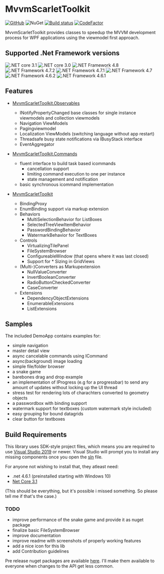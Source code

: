 # MvvmScarletToolkit

[![GitHub](https://img.shields.io/github/license/mashape/apistatus.svg)](https://github.com/Insire/Maple/blob/master/license.md)
![NuGet](https://img.shields.io/nuget/v/:MvvmScarletToolkit.svg)
[![Build status](https://dev.azure.com/SoftThorn/MvvmScarletToolkit/_apis/build/status/MvvmScarletToolkit-CI)](https://dev.azure.com/SoftThorn/MvvmScarletToolkit/_build/latest?definitionId=1)
[![CodeFactor](https://www.codefactor.io/repository/github/insire/mvvmscarlettoolkit/badge)](https://www.codefactor.io/repository/github/insire/mvvmscarlettoolkit)

MvvmScarletToolkit provides classes to speedup the MVVM development process for WPF applications using the viewmodel first approach.

## Supported .Net Framework versions

![.NET core 3.1](https://img.shields.io/badge/.NET-core31-blue.svg) ![.NET core 3.0](https://img.shields.io/badge/.NET-core3-blue.svg) ![.NET Framework 4.8](https://img.shields.io/badge/.NET-4.8-brightgreen.svg) ![.NET Framework 4.7.2](https://img.shields.io/badge/.NET-4.7.2-brightgreen.svg) ![.NET Framework 4.7.1](https://img.shields.io/badge/.NET-4.7.1-brightgreen.svg) ![.NET Framework 4.7](https://img.shields.io/badge/.NET-4.7-green.svg) ![.NET Framework 4.6.2](https://img.shields.io/badge/.NET-4.6.2-yellow.svg) ![.NET Framework 4.6.1](https://img.shields.io/badge/.NET-4.6.1-lightgrey.svg)

## Features

- [MvvmScarletToolkit.Observables](MvvmScarletToolkit.Observables/readme.md)

  - INotifyPropertyChanged base classes for single instance viewmodels and collection viewmodels
  - Navigation ViewModels
  - Pagingviewmodel
  - Localization ViewModels (switching language without app restart)
  - Threadsafe busy state notifications via IBusyStack interface
  - EventAggregator

- [MvvmScarletToolkit.Commands](MvvmScarletToolkit.Commands/readme.md)

  - fluent interface to build task based icommands
    - cancellation support
    - limiting command execution to one per instance
    - state management and notification
  - basic synchronous icommand implementation

- [MvvmScarletToolkit](MvvmScarletToolkit/readme.md)

  - BindingProxy
  - EnumBinding support via markup extension
  - Behaviors
    - MultiSelectionBehavior for ListBoxes
    - SelectedTreeViewItemBehavior
    - PasswordBindingBehavior
    - WatermarkBehavior for TextBoxes
  - Controls
    - VirtualizingTilePanel
    - FileSystemBrowser
    - ConfigureableWindow (that opens where it was last closed)
    - Support for * Sizing in GridViews
  - (Multi-)Converters as Markupextension
    - NullValueConverter
    - InvertBooleanConverter
    - RadioButtonCheckedConverter
    - CaseConverter
  - Extensions
    - DependencyObjectExtensions
    - EnumerableExtensions
    - ListExtensions

## Samples

The included DemoApp contains examples for:

- simple navigation
- master detail view
- async cancelable commands using ICommand
- async(background) image loading
- simple file/folder browser
- a snake game
- barebones drag and drop example
- an implementation of IProgress (e.g for a progressbar) to send any amount of updates without locking up the UI thread
- stress test for rendering lots of charachters converted to geometry objects
- a passwordbox with binding support
- watermark support for textboxes (custom watermark style included)
- easy grouping for bound datagrids
- clear button for textboxes

## Build Requirements

This library uses SDK-style project files, which means you are required to use [Visual Studio 2019](https://visualstudio.microsoft.com/de/vs/community/) or newer. Visual Studio will prompt you to install any missing components once you open the [sln](.\MvvmScarletToolkit.sln) file.

For anyone not wishing to install that, they atleast need:

- .net 4.6.1 (preinstalled starting with Windows 10)
- [Net Core 3.1](https://dotnet.microsoft.com/download/dotnet-core/3.1)

(This should be everything, but it's possible i missed something. So please tell me if that's the case.)

### TODO

- improve performance of the snake game and provide it as nuget package
- finalize basic FileSystemBrowser
- improve documentation
- improve readme with screenshots of properly working features
- add a nice icon for this lib
- add Contribution guidelines

Pre release nuget packages are available [here](https://pkgs.dev.azure.com/SoftThorn/_packaging/SoftThorn/nuget/v3/index.json).
I'll make them available to everyone when changes to the API get less common.
